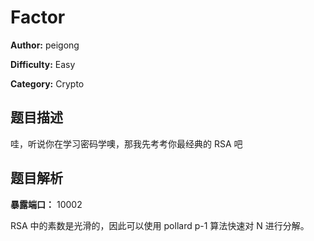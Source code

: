 # Factor

**Author:** peigong

**Difficulty:** Easy

**Category:** Crypto

## 题目描述

哇，听说你在学习密码学噢，那我先考考你最经典的 RSA 吧

## 题目解析

**暴露端口：** 10002

RSA 中的素数是光滑的，因此可以使用 pollard p-1 算法快速对 N 进行分解。
